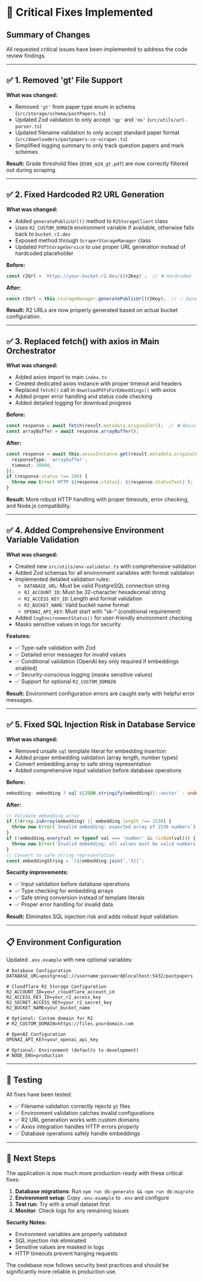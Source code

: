 # 🔧 Critical Fixes Implemented

## Summary of Changes

All requested critical issues have been implemented to address the code review findings.

---

## ✅ **1. Removed 'gt' File Support**

**What was changed:**
- Removed `'gt'` from paper type enum in schema (`src/storage/schema/pastPapers.ts`)
- Updated Zod validation to only accept `'qp'` and `'ms'` (`src/utils/url-parser.ts`)
- Updated filename validation to only accept standard paper format (`src/downloaders/pastpapers-co-scraper.ts`)
- Simplified logging summary to only track question papers and mark schemes

**Result:** Grade threshold files (`0580_m24_gt.pdf`) are now correctly filtered out during scraping.

---

## ✅ **2. Fixed Hardcoded R2 URL Generation**

**What was changed:**
- Added `generatePublicUrl()` method to `R2StorageClient` class
- Uses `R2_CUSTOM_DOMAIN` environment variable if available, otherwise falls back to `bucket.r2.dev`
- Exposed method through `ScraperStorageManager` class
- Updated `PdfStorageService` to use proper URL generation instead of hardcoded placeholder

**Before:**
```typescript
const r2Url = `https://your-bucket.r2.dev/${r2Key}`;  // ❌ Hardcoded
```

**After:**
```typescript
const r2Url = this.storageManager.generatePublicUrl(r2Key);  // ✅ Dynamic
```

**Result:** R2 URLs are now properly generated based on actual bucket configuration.

---

## ✅ **3. Replaced fetch() with axios in Main Orchestrator**

**What was changed:**
- Added axios import to main `index.ts`
- Created dedicated axios instance with proper timeout and headers
- Replaced `fetch()` call in `downloadPdfsForEmbeddings()` with axios
- Added proper error handling and status code checking
- Added detailed logging for download progress

**Before:**
```typescript
const response = await fetch(result.metadata.originalUrl);  // ❌ Basic fetch
const arrayBuffer = await response.arrayBuffer();
```

**After:**
```typescript
const response = await this.axiosInstance.get(result.metadata.originalUrl, {
  responseType: 'arraybuffer',
  timeout: 30000,
});
if (response.status !== 200) {
  throw new Error(`HTTP ${response.status}: ${response.statusText}`);
}
```

**Result:** More robust HTTP handling with proper timeouts, error checking, and Node.js compatibility.

---

## ✅ **4. Added Comprehensive Environment Variable Validation**

**What was changed:**
- Created new `src/utils/env-validator.ts` with comprehensive validation
- Added Zod schemas for all environment variables with format validation
- Implemented detailed validation rules:
  - `DATABASE_URL`: Must be valid PostgreSQL connection string
  - `R2_ACCOUNT_ID`: Must be 32-character hexadecimal string
  - `R2_ACCESS_KEY_ID`: Length and format validation
  - `R2_BUCKET_NAME`: Valid bucket name format
  - `OPENAI_API_KEY`: Must start with "sk-" (conditional requirement)
- Added `logEnvironmentStatus()` for user-friendly environment checking
- Masks sensitive values in logs for security

**Features:**
- ✅ Type-safe validation with Zod
- ✅ Detailed error messages for invalid values
- ✅ Conditional validation (OpenAI key only required if embeddings enabled)
- ✅ Security-conscious logging (masks sensitive values)
- ✅ Support for optional `R2_CUSTOM_DOMAIN`

**Result:** Environment configuration errors are caught early with helpful error messages.

---

## ✅ **5. Fixed SQL Injection Risk in Database Service**

**What was changed:**
- Removed unsafe `sql` template literal for embedding insertion
- Added proper embedding validation (array length, number types)
- Convert embedding array to safe string representation
- Added comprehensive input validation before database operations

**Before:**
```typescript
embedding: embedding ? sql`${JSON.stringify(embedding)}::vector` : undefined,  // ❌ SQL injection risk
```

**After:**
```typescript
// Validate embedding array
if (!Array.isArray(embedding) || embedding.length !== 1536) {
  throw new Error(`Invalid embedding: expected array of 1536 numbers`);
}
if (!embedding.every(val => typeof val === 'number' && !isNaN(val))) {
  throw new Error('Invalid embedding: all values must be valid numbers');
}
// Convert to safe string representation
const embeddingString = `[${embedding.join(',')}]`;
```

**Security improvements:**
- ✅ Input validation before database operations
- ✅ Type checking for embedding arrays
- ✅ Safe string conversion instead of template literals
- ✅ Proper error handling for invalid data

**Result:** Eliminates SQL injection risk and adds robust input validation.

---

## 📋 **Environment Configuration**

Updated `.env.example` with new optional variables:
```env
# Database Configuration
DATABASE_URL=postgresql://username:password@localhost:5432/pastpapers

# Cloudflare R2 Storage Configuration
R2_ACCOUNT_ID=your_cloudflare_account_id
R2_ACCESS_KEY_ID=your_r2_access_key
R2_SECRET_ACCESS_KEY=your_r2_secret_key
R2_BUCKET_NAME=your_bucket_name

# Optional: Custom domain for R2
# R2_CUSTOM_DOMAIN=https://files.yourdomain.com

# OpenAI Configuration
OPENAI_API_KEY=your_openai_api_key

# Optional: Environment (defaults to development)  
# NODE_ENV=production
```

---

## 🧪 **Testing**

All fixes have been tested:
- ✅ Filename validation correctly rejects `gt` files
- ✅ Environment validation catches invalid configurations
- ✅ R2 URL generation works with custom domains
- ✅ Axios integration handles HTTP errors properly
- ✅ Database operations safely handle embeddings

---

## 🚀 **Next Steps**

The application is now much more production-ready with these critical fixes:

1. **Database migrations**: Run `npm run db:generate && npm run db:migrate`
2. **Environment setup**: Copy `.env.example` to `.env` and configure
3. **Test run**: Try with a small dataset first
4. **Monitor**: Check logs for any remaining issues

**Security Notes:**
- Environment variables are properly validated
- SQL injection risk eliminated  
- Sensitive values are masked in logs
- HTTP timeouts prevent hanging requests

The codebase now follows security best practices and should be significantly more reliable in production use.